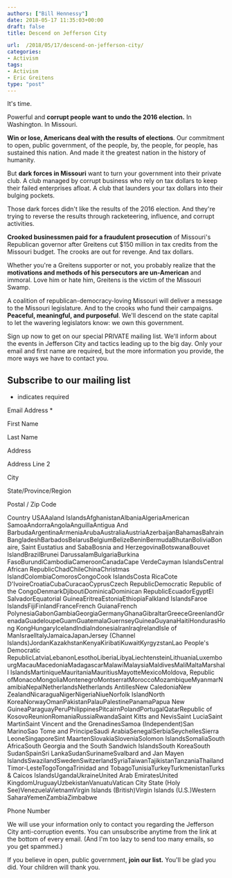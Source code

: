 ```yaml
---
authors: ["Bill Hennessy"]
date: 2018-05-17 11:35:03+00:00
draft: false
title: Descend on Jefferson City

url:  /2018/05/17/descend-on-jefferson-city/
categories:
- Activism
tags:
- Activism
- Eric Greitens
type: "post"
---
```





It's time. 







Powerful and **corrupt people want to undo the 2016 election.** In Washington. In Missouri.







**Win or lose, Americans deal with the results of elections**. Our commitment to open, public government, of the people, by, the people, for people, has sustained this nation. And made it the greatest nation in the history of humanity.







But **dark forces in Missouri** want to turn your government into their private club. A club managed by corrupt business who rely on tax dollars to keep their failed enterprises afloat. A club that launders your tax dollars into their bulging pockets.







Those dark forces didn't like the results of the 2016 election. And they're trying to reverse the results through racketeering, influence, and corrupt activities. 







**Crooked businessmen paid for a fraudulent prosecution** of Missouri's Republican governor after Greitens cut $150 million in tax credits from the Missouri budget. The crooks are out for revenge. And tax dollars.







Whether you're a Greitens supporter or not, you probably realize that the **motivations and methods of his persecutors are un-American** and immoral. Love him or hate him, Greitens is the victim of the Missouri Swamp.







A coalition of republican-democracy-loving Missouri will deliver a message to the Missouri legislature. And to the crooks who fund their campaigns. **Peaceful, meaningful, and purposeful**. We'll descend on the state capital to let the wavering legislators know: we own this government.







Sign up now to get on our special PRIVATE mailing list. We'll inform about the events in Jefferson City and tactics leading up to the big day. Only your email and first name are required, but the more information you provide, the more ways we have to contact you.

















## Subscribe to our mailing list




* indicates required





Email Address  *








First Name 







Last Name 










Address 







Address Line 2







City







State/Province/Region







Postal / Zip Code







Country
USAAaland IslandsAfghanistanAlbaniaAlgeriaAmerican SamoaAndorraAngolaAnguillaAntigua And BarbudaArgentinaArmeniaArubaAustraliaAustriaAzerbaijanBahamasBahrainBangladeshBarbadosBelarusBelgiumBelizeBeninBermudaBhutanBoliviaBonaire, Saint Eustatius and SabaBosnia and HerzegovinaBotswanaBouvet IslandBrazilBrunei DarussalamBulgariaBurkina FasoBurundiCambodiaCameroonCanadaCape VerdeCayman IslandsCentral African RepublicChadChileChinaChristmas IslandColombiaComorosCongoCook IslandsCosta RicaCote D'IvoireCroatiaCubaCuracaoCyprusCzech RepublicDemocratic Republic of the CongoDenmarkDjiboutiDominicaDominican RepublicEcuadorEgyptEl SalvadorEquatorial GuineaEritreaEstoniaEthiopiaFalkland IslandsFaroe IslandsFijiFinlandFranceFrench GuianaFrench PolynesiaGabonGambiaGeorgiaGermanyGhanaGibraltarGreeceGreenlandGrenadaGuadeloupeGuamGuatemalaGuernseyGuineaGuyanaHaitiHondurasHong KongHungaryIcelandIndiaIndonesiaIranIraqIrelandIsle of ManIsraelItalyJamaicaJapanJersey  (Channel Islands)JordanKazakhstanKenyaKiribatiKuwaitKyrgyzstanLao People's Democratic RepublicLatviaLebanonLesothoLiberiaLibyaLiechtensteinLithuaniaLuxembourgMacauMacedoniaMadagascarMalawiMalaysiaMaldivesMaliMaltaMarshall IslandsMartiniqueMauritaniaMauritiusMayotteMexicoMoldova, Republic ofMonacoMongoliaMontenegroMontserratMoroccoMozambiqueMyanmarNamibiaNepalNetherlandsNetherlands AntillesNew CaledoniaNew ZealandNicaraguaNigerNigeriaNiueNorfolk IslandNorth KoreaNorwayOmanPakistanPalauPalestinePanamaPapua New GuineaParaguayPeruPhilippinesPitcairnPolandPortugalQatarRepublic of KosovoReunionRomaniaRussiaRwandaSaint Kitts and NevisSaint LuciaSaint MartinSaint Vincent and the GrenadinesSamoa (Independent)San MarinoSao Tome and PrincipeSaudi ArabiaSenegalSerbiaSeychellesSierra LeoneSingaporeSint MaartenSlovakiaSloveniaSolomon IslandsSomaliaSouth AfricaSouth Georgia and the South Sandwich IslandsSouth KoreaSouth SudanSpainSri LankaSudanSurinameSvalbard and Jan Mayen IslandsSwazilandSwedenSwitzerlandSyriaTaiwanTajikistanTanzaniaThailandTimor-LesteTogoTongaTrinidad and TobagoTunisiaTurkeyTurkmenistanTurks & Caicos IslandsUgandaUkraineUnited Arab EmiratesUnited KingdomUruguayUzbekistanVanuatuVatican City State (Holy See)VenezuelaVietnamVirgin Islands (British)Virgin Islands (U.S.)Western SaharaYemenZambiaZimbabwe









Phone Number 






































We will use your information only to contact you regarding the Jefferson City anti-corruption events. You can unsubscribe anytime from the link at the bottom of every email. (And I'm too lazy to send too many emails, so you get spammed.)







If you believe in open, public government, **join our list.** You'll be glad you did. Your children will thank you. 



